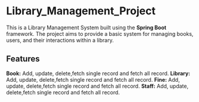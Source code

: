 # Library_Management_Project
This is a Library Management System built using the **Spring Boot** framework. The project aims to provide a basic system for managing books, users, and their interactions within a library.

## Features
**Book:** Add, update, delete,fetch single record and fetch all record.
**Library:** Add, update, delete,fetch single record and fetch all record.
**Fine:** Add, update, delete,fetch single record and fetch all record.
**Staff:** Add, update, delete,fetch single record and fetch all record.
